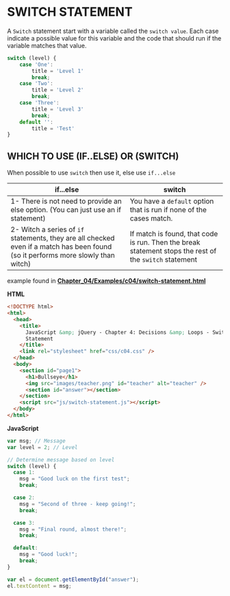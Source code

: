 # SWITCH STATEMENT

A `Switch` statement start with a variable called the `switch value`.
Each case indicate a possible value for this variable and the code that should run if the variable matches that value.

```js
switch (level) {
    case 'One':
        title = 'Level 1'
        break;
    case 'Two':
        title = 'Level 2'
        break;
    case 'Three':
        title = 'Level 3'
        break;
    default '':
        title = 'Test'
}
```

## WHICH TO USE (IF..ELSE) OR (SWITCH)

When possible to use `switch` then use it, else use `if...else`

| if...else                                                                                                                         | switch                                                                                                 |
| --------------------------------------------------------------------------------------------------------------------------------- | ------------------------------------------------------------------------------------------------------ |
| 1- There is not need to provide an else option. (You can just use an if statement)                                                | You have a `default` option that is run if none of the cases match.                                    |
| 2- Witch a series of `if` statements, they are all checked even if a match has been found (so it performs more slowly than witch) | If match is found, that code is run. Then the break statement stops the rest of the `switch` statement | running (providing better performance than multiple if statement) |

example found in <a target="_blank" href="Chapter_04/Examples/c04/switch-statement.html">**Chapter_04/Examples/c04/switch-statement.html**</a>

**HTML**

```html
<!DOCTYPE html>
<html>
  <head>
    <title>
      JavaScript &amp; jQuery - Chapter 4: Decisions &amp; Loops - Switch
      Statement
    </title>
    <link rel="stylesheet" href="css/c04.css" />
  </head>
  <body>
    <section id="page1">
      <h1>Bullseye</h1>
      <img src="images/teacher.png" id="teacher" alt="teacher" />
      <section id="answer"></section>
    </section>
    <script src="js/switch-statement.js"></script>
  </body>
</html>
```

**JavaScript**

```js
var msg; // Message
var level = 2; // Level

// Determine message based on level
switch (level) {
  case 1:
    msg = "Good luck on the first test";
    break;

  case 2:
    msg = "Second of three - keep going!";
    break;

  case 3:
    msg = "Final round, almost there!";
    break;

  default:
    msg = "Good luck!";
    break;
}

var el = document.getElementById("answer");
el.textContent = msg;
```
